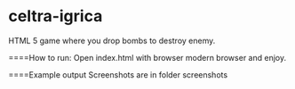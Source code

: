 celtra-igrica
=============

HTML 5 game where you drop bombs to destroy enemy.

====How to run:
Open index.html with browser modern browser and enjoy.


====Example output
Screenshots are in folder screenshots

